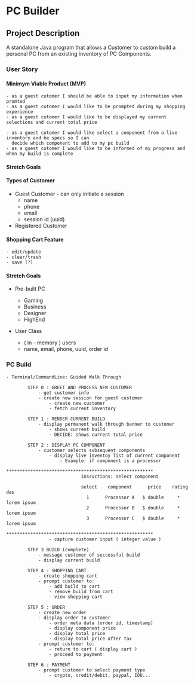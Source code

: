 # PC Builder

## Project Description

A standalone Java program that allows a Customer to custom build a personal PC from an existing 
inventory of PC Components. 

### User Story

#### Minimym Viable Product (MVP)
    - as a guest cutomer I should be able to input my information when promted
    - as a guest cutomer I would like to be prompted during my shopping experience
    - as a guest cutomer I would like to be displayed my current selections and current total price

    - as a guest cutomer I would like select a component from a live inventory and be specs so I can 
      decide which component to add to my pc build
    - as a guest cutomer I would like to be informed of my progress and when my build is complete

#### Stretch Goals

#### Types of Customer
- Guest Customer - can only initiate a session
    - name
    - phone
    - email
    - session id (uuid)
- Registered Customer
#### Shopping Cart Feature
    - edit/update
    - clear/trash
    - save (?)
#### Stretch Goals

- Pre-built PC
    - Gaming
    - Business
    - Designer
    - HighEnd

- User Class
    - ( in - memory ) users
    - name, email, phone, uuid, order id


### PC Build 

    - Terminal/CommandLine: Guided Walk Through 
        
            STEP 0 : GREET AND PROCESS NEW CUSTOMER
                - get customer info
                - create new session for guest customer
                    - create new customer
                    - fetch current inventory
            
            STEP 1 : RENDER CURRENT BUILD
                - display permanent walk through banner to customer
                    - shows current build
                    - DECIDE: shows current total price

            STEP 2 : DISPLAY PC COMPONENT
                - customer selects subsequent components
                    - display live inventoy list of current component
                        - Example: if component is a processor
                                *******************************************************
                                insructions: select component

                                select    component      price    rating        des
                                  1      Processor A   $ double     *       lorem ipsum
                                  2      Processor B   $ double     *       lorem ipsum
                                  3      Processor C   $ double     *       lorem ipsum
                                *******************************************************
                    - capture customer input ( integer value )

            STEP 3 BUILD (complete)
                - message customer of successful build
                - display current build

            STEP 4 - SHOPPING CART
                - create shopping cart
                - prompt customer to: 
                    - add build to cart
                    - remove build from cart
                    - view shopping cart

            STEP 5 : ORDER      
                - create new order
                - display order to customer
                    - order meta data (order id, timestamp)
                    - display component price
                    - display total price
                    - display total price after tax
                - prompt customer to:
                    - return to cart ( display cart )
                    - proceed to payment

            STEP 6 : PAYMENT
                - prompt customer to select payment type
                    - crypto, credit/debit, paypal, IOU...